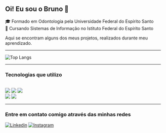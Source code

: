 ## Oi! Eu sou o Bruno 👋

🎓 Formado em Odontologia pela Universidade Federal do Espírito Santo </br>
📕 Cursando Sistemas de Informação no Istituto Federal do Espírito Santo

Aqui se encontram alguns dos meus projetos, realizados durante meu aprendizado.

<hr>

![Top Langs](https://github-readme-stats.vercel.app/api/top-langs/?username=brunoplazzi&layout=compact&theme=transparent)


<hr>

### Tecnologias que utilizo

<div style="display: inline_block"></br>

  <img src="https://img.shields.io/badge/JavaScript-F7DF1E?style=for-the-badge&logo=javascript&logoColor=black">
  <img src="https://img.shields.io/badge/HTML5-E34F26?style=for-the-badge&logo=html5&logoColor=white">
  <img src="https://img.shields.io/badge/CSS3-1572B6?style=for-the-badge&logo=css3&logoColor=white">
  </br>
  <img src="https://img.shields.io/badge/Python-14354C?style=for-the-badge&logo=python&logoColor=white">
  <img src="https://img.shields.io/badge/C-00599C?style=for-the-badge&logo=c&logoColor=white">


</div>

<hr>

### Entre em contato comigo através das minhas redes


[![Linkedin](https://img.shields.io/badge/LinkedIn-0077B5?style=for-the-badge&logo=linkedin&logoColor=white)](https://www.linkedin.com/in/bruno-plazzi-29330326/)
[![Instagram](https://img.shields.io/badge/Instagram-E4405F?style=for-the-badge&logo=instagram&logoColor=white)](https://www.instagram.com/brunoplazzi/)
